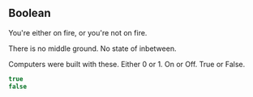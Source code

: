 
## Boolean

You're either on fire, or you're not on fire.

There is no middle ground. No state of inbetween.

Computers were built with these. Either 0 or 1. On or Off. True or False.

```js
true
false
```
